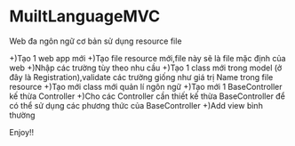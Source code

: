 # MuiltLanguageMVC

Web đa ngôn ngữ cơ bản sử dụng resource file

+)Tạo 1 web app mới
+)Tạo file resource mới,file này sẽ là file mặc định của web
+)Nhập các trường tùy theo nhu cầu
+)Tạo 1 class mới trong model (ở đây là Registration),validate các trường giống như giá trị Name trong file resource
+)Tạo mới class mới quản lí ngôn ngữ
+)Tạo mới 1 BaseController kế thừa Controller 
+)Cho các Controller cần thiết kế thừa BaseController để có thể sử dụng các phương thức của BaseController
+)Add view bình thường 



Enjoy!!
